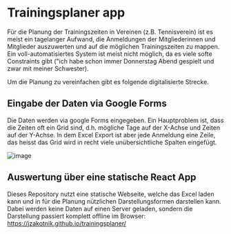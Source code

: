 # Trainingsplaner app

Für die Planung der Trainingszeiten in Vereinen (z.B. Tennisverein) ist es meist ein tagelanger Aufwand, die Anmeldungen der Mitgliederinnen und Mitglieder auszuwerten und auf die möglichen Trainingszeiten zu mappen. Ein voll-automatisiertes System ist meist nicht möglich, da es viele softe Constraints gibt ("ich habe schon immer Donnerstag Abend gespielt und zwar mit meiner Schwester). 

Um die Planung zu vereinfachen gibt es folgende digitalisierte Strecke.

## Eingabe der Daten via Google Forms

Die Daten werden via google Forms eingegeben. Ein Hauptproblem ist, dass die Zeiten oft ein Grid sind, d.h. mögliche Tage auf der X-Achse und Zeiten auf der Y-Achse. In dem Excel Export ist aber jede Anmeldung eine Zeile, das heisst das Grid wird in recht viele unübersichtliche Spalten eingefügt. 

![image](https://user-images.githubusercontent.com/551599/113604996-57cf1b80-9646-11eb-892b-669fd29618fc.png)


## Auswertung über eine statische React App

Dieses Repository nutzt eine statische Webseite, welche das Excel laden kann und in für die Planung nützlichen Darstellungsformen darstellen kann. Dabei werden keine Daten auf einen Server geladen, sondern die Darstellung passiert komplett offline im Browser: https://jzakotnik.github.io/trainingsplaner/

